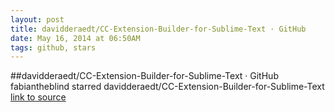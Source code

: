 ```yaml
---
layout: post
title: davidderaedt/CC-Extension-Builder-for-Sublime-Text · GitHub
date: May 16, 2014 at 06:50AM
tags: github, stars
---
```

##davidderaedt/CC-Extension-Builder-for-Sublime-Text · GitHub
fabiantheblind starred davidderaedt/CC-Extension-Builder-for-Sublime-Text
[link to source](http://ift.tt/QOTUla) 
